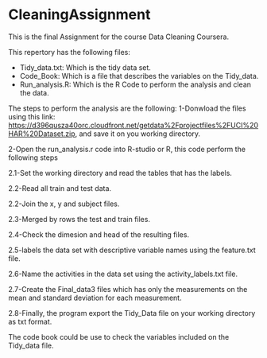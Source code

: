 # CleaningAssignment
This is the final Assignment for the course Data Cleaning Coursera.

This repertory has the following files:

* Tidy_data.txt: Which is the tidy data set.
* Code_Book: Which is a file that describes the variables on the Tidy_data.
* Run_analysis.R: Which is the R Code to perform the analysis and clean the data.


The steps to perform the analysis are the following:
1-Donwload the files using this link: https://d396qusza40orc.cloudfront.net/getdata%2Fprojectfiles%2FUCI%20HAR%20Dataset.zip,
  and save it on you working directory.


2-Open the run_analysis.r code into R-studio or R, this code perform the following steps

  2.1-Set the working directory and read the tables that has the labels.
  
  2.2-Read all train and test data.
  
  2.2-Join the x, y and subject files.
  
  2.3-Merged by rows the test and train files.
  
  2.4-Check the dimesion and head of the resulting files.
  
  2.5-labels the data set with descriptive variable names using the feature.txt file.
  
  2.6-Name the activities in the data set using the activity_labels.txt file.
  
  2.7-Create the Final_data3 files which has only the measurements on the mean and standard deviation for each measurement.
  
  2.8-Finally, the program export the Tidy_Data file on your working directory as txt format.


The code book could be use to check the variables included on the Tidy_data file.

